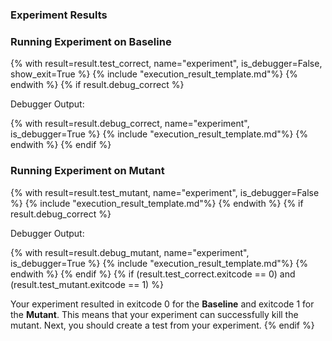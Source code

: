 ### Experiment Results

### Running Experiment on Baseline
{% with result=result.test_correct, name="experiment", is_debugger=False, show_exit=True %}
{% include "execution_result_template.md"%}
{% endwith %}
{% if result.debug_correct %}

Debugger Output:

{% with result=result.debug_correct, name="experiment", is_debugger=True %}
{% include "execution_result_template.md"%}
{% endwith %}
{% endif %}

### Running Experiment on Mutant
{% with result=result.test_mutant, name="experiment", is_debugger=False %}
{% include "execution_result_template.md"%}
{% endwith %}
{% if result.debug_correct %}

Debugger Output:

{% with result=result.debug_mutant, name="experiment", is_debugger=True %}
{% include "execution_result_template.md"%}
{% endwith %}
{% endif %}
{% if (result.test_correct.exitcode == 0) and (result.test_mutant.exitcode == 1) %}

Your experiment resulted in exitcode 0 for the **Baseline** and exitcode 1 for the **Mutant**. This means that your experiment can successfully kill the mutant. Next, you should create a test from your experiment.
{% endif %}
